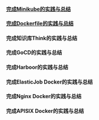 #### [完成Minikube的实践与总结](https://github.com/guangzhengli/k8s-tutorials)

#### [完成Dockerfile的实践与总结](https://juejin.cn/post/7179042892395053113)

#### 完成知识库Think的实践与总结

#### 完成GoCD的实践与总结

#### 完成Harboor的实践与总结

#### 完成ElasticJob Docker的实践与总结

#### 完成Nginx Docker的实践与总结

#### 完成APISIX Docker的实践与总结


